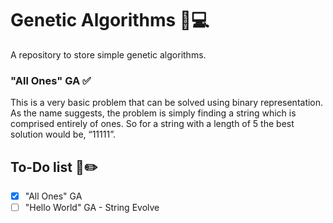 # Genetic Algorithms :microscope::computer:
A repository to store simple genetic algorithms.

### "All Ones" GA :white_check_mark:
This is a very basic problem that can be solved using binary representation.
As the name suggests, the problem is simply finding a string which is comprised entirely of ones.
So for a string with a length of 5 the best solution would be, “11111”.

## To-Do list :scroll::pencil2:
- [x] "All Ones" GA
- [ ] "Hello World" GA - String Evolve
